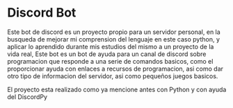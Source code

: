 # Discord Bot

Este bot de discord es un proyecto propio para un servidor personal, en la busqueda de mejorar mi comprension del lenguaje en este caso python, y aplicar lo aprendido durante mis estudios del mismo
a un proyecto de la vida real, Este bot es un bot de ayuda para un canal de discord sobre programacion que responde a una serie de comandos basicos, como el proporcionar ayuda con enlaces a recursos de programacion,
asi como dar otro tipo de informacion del servidor, asi como pequeños juegos basicos.

El proyecto esta realizado como ya mencione antes con Python y con ayuda del DiscordPy
